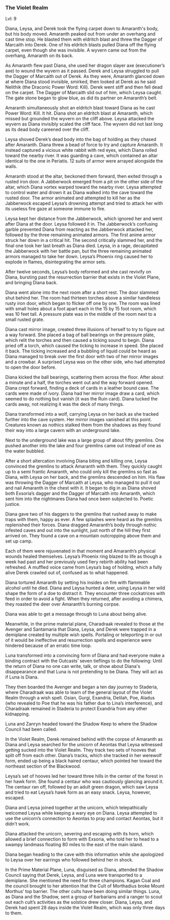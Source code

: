 ### The Violet Realm

Lvl: 9

Diana, Leysa, and Derek took the flying carpet down to Amaranth's body, but his body moved. Amaranth peaked out from under an overhang and cast time stop. He blasted them with eldritch blast and threw the Dagger of Marcaith into Derek. One of his eldritch blasts pulled Diana off the flying carpet, even though she was invisible. A wyvern came out from the overhang, Amaranth on its back.

As Amaranth flew past Diana, she used her dragon slayer axe (executioner’s axe) to wound the wyvern as it passed. Derek and Leysa struggled to pull the Dagger of Marcaith out of Derek. As they were, Amaranth glanced down at where Diana stood invisible, smirked, then looked at Derek as he said Nelithik (the Draconic Power Word: Kill). Derek went stiff and then fell dead on the carpet. The Dagger of Marcaith slid out of him, which Leysa caught. The gate stone began to glow blue, as did its partner on Amaranth’s belt.

Amaranth simultaneously shot an eldritch blast toward Diana as he cast Power Word: Kill. It hit. Diana shot an eldritch blast at Amaranth, which missed but grounded the wyvern on the cliff above. Leysa attacked the wyvern as Diana invisibly scaled the cliff face. The wyvern did not last long as its dead body careened over the cliff.

Leysa shoved Derek’s dead body into the bag of holding as they chased after Amaranth. Diana threw a bead of force to try and capture Amaranth. It instead captured a vicious white rabbit with red eyes, which Diana rolled toward the nearby river. It was guarding a cave, which contained an altar identical to the one in Periatis. 12 suits of armor were arrayed alongside the walls.

Amaranth stood at the altar, beckoned them forward, then exited through a rusted iron door. A Jabberwock emerged from a pit on the other side of the altar, which Diana vortex warped toward the nearby river. Leysa attempted to control water and drown it as Diana walked into the cave toward the rusted door. The armor animated and attempted to kill her as the Jabberwock escaped Leysa’s drowning attempt and tried to attack her with its useless fire gaze at someone immune to fire.

Leysa kept her distance from the Jabberwock, which ignored her and went after Diana at the door. Leysa followed it in. The Jabberwock’s confusing garble prevented Diana from reacting as the Jabberwock attacked her, followed by the three remaining animated armors. The first anime armor struck her down in a critical hit. The second critically slammed her, and the final one took her last breath as Diana died. Leysa, in a rage, decapitated the Jabberwock with her battle pan, but the three remaining animated armors managed to take her down. Leysa’s Phoenix ring caused her to explode in flames, disintegrating the armor sets.

After twelve seconds, Leysa’s body reformed and she cast revivify on Diana, bursting past the resurrection barrier that exists in the Violet Plane, and bringing Diana back.

Diana went alone into the next room after a short rest. The door slammed shut behind her. The room had thirteen torches above a similar handleless rusty iron door, which began to flicker off one by one. The room was lined with small holes about a foot apart each in the 15 by 15 foot room, which was 10 feet tall. A pressure plate was in the middle of the room next to a small rusted grate.

Diana cast mirror image, created three illusions of herself to try to figure out a way forward. She placed a bag of ball bearings on the pressure plate, which relit the torches and then caused a ticking sound to begin. Diana pried off a torch, which caused the ticking to increase in speed. She placed it back. The ticking increased and a bubbling of liquid could be heard as Diana managed to break over the first door with two of her mirror images and a crowbar. A surprised Leysa was on the other side, who had attempted to open the door before.

Diana kicked the ball bearings, scattering them across the floor. After about a minute and a half, the torches went out and the way forward opened. Diana crept forward, finding a deck of cards in a leather bound case. The cards were made of ivory. Diana had her mirror image draw a card, which seemed to do nothing but vanish (it was the Ruin card). Diana tucked the cards away, not realizing it was the deck of many things.

Diana transformed into a wolf, carrying Leysa on her back as she tracked further into the cave system. Her mirror images vanished at this point. Creatures known as nothics stalked them from the shadows as they found their way into a large cavern with an underground lake.

Next to the underground lake was a large group of about fifty gremlins. One pushed another into the lake and four gremlins came out instead of one as the water bubbled.

After a short altercation involving Diana biting and killing one, Leysa convinced the gremlins to attack Amaranth with them. They quickly caught up to a semi frantic Amaranth, who could only kill the gremlins so fast as Diana, with Leysa on her back, and the gremlins descended on him. His flaw was throwing the Dagger of Marcaith at Leysa, who managed to pull it out and nail Amaranth in the chest with it. It began to dig in as Diana shoved both Exsoria’s dagger and the Dagger of Marcaith into Amaranth, which sent him into the nightmares Diana had once been subjected to. Poetic justice.

Diana gave two of his daggers to the gremlins that rushed away to make traps with them, happy as ever. A few splashes were heard as the gremlins replenished their forces. Diana dragged Amaranth’s body through nothic infested caves and out into the sunlight, just north of the hill they first arrived on. They found a cave on a mountain outcropping above them and set up camp.

Each of them were rejuvenated in that moment and Amaranth’s physical wounds healed themselves. Leysa’s Phoenix ring blazed to life as though a week had past and her previously used fiery rebirth ability had been refreshed. A muffled voice came from Leysa’s bag of holding, which a fully alive Derek crawled out of, confused as to what happened.

Diana tortured Amaranth by setting his insides on fire with flammable alcohol until he died. Diana and Leysa hunted a deer, using Leysa in her wild shape the form of a doe to distract it. They encounter three cockatrices with feed in order to avoid a fight. When they returned, after avoiding a chimera, they roasted the deer over Amaranth’s burning corpse.

Diana was able to get a message through to Luna about being alive.

  

Meanwhile, in the prime material plane, Charadraak revealed to those at the Avenger and Santamaria that Diana, Leysa, and Derek were trapped in a demiplane created by multiple wish spells. Portaling or teleporting in or out of it would be ineffective and resurrection spells and experience were hindered because of an erratic time loop.

Luna transformed into a convincing form of Diana and had everyone make a binding contract with the Outcasts’ seven tieflings to do the following: Until the return of Diana no one can write, talk, or show about Diana's disappearance and that Luna is not pretending to be Diana. They will act as if Luna is Diana.

They then boarded the Avenger and began a ten day journey to Staderia, where Charadraak was able to learn of the general layout of the Violet Realm through a wish spell. Osian, Gurgi, Exandria, Delilah, Poe, Aladus (who revealed to Poe that he was his father due to Lina’s interference), and Charadraak remained in Staderia to protect Exandria from any other kidnapping.

Luna and Zanryn headed toward the Shadow Keep to where the Shadow Council had been called.

  

In the Violet Realm, Derek remained behind with the corpse of Amaranth as Diana and Leysa searched for the unicorn of Aeontas that Leysa witnessed getting sucked into the Violet Realm. They track two sets of hooves that split off from each other. Diana’s tracks, which she tracked in her werewolf form, ended up being a black haired centaur, which pointed her toward the northeast section of the Blackwood.

Leysa’s set of hooves led her toward three hills in the center of the forest in her hawk form. She found a centaur who was cautiously glancing around it. The centaur ran off, followed by an adult green dragon, which saw Leysa and tried to eat Leysa’s hawk form as an easy snack. Leysa, however, escaped.

Diana and Leysa joined together at the unicorn, which telepathically welcomed Leysa while keeping a wary eye on Diana. Leysa attempted to use the unicorn’s connection to Aeontas to pray and contact Aeontas, but it didn’t work.

Diana attacked the unicorn, severing and escaping with its horn, which allowed a brief connection to form with Exsoria, who told her to head to a swampy landmass floating 80 miles to the east of the main island.

Diana began heading to the cave with this information while she apologized to Leysa over her earrings who followed behind her in shock.

  

In the Prime Material Plane, Luna, disguised as Diana, attended the Shadow Council saying that Derek, Leysa, and Luna were transported to a demiplane. She mentioned the need for three champions. Kagan Coal and the council brought to her attention that the Cult of Morthadius broke Mount Morthus’ top barrier. The other cults have been doing similar things. Luna, as Diana and the Shadow, sent a group of barbarians and a ranger to scout out each cult’s activities as the solstice drew closer. Diana, Leysa, and Derek had spent 28 days inside the Violet Realm, which was only three days to them.